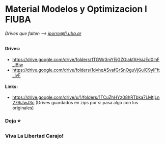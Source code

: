 # Material  Modelos y Optimizacion I FIUBA
###### Drives que falten --> jporro@fi.uba.ar


#### Drives:
* https://drive.google.com/drive/folders/1TGWr3mYEjGZGiakfAHsiJEd0ihF_lBlw
* https://drive.google.com/drive/folders/1dvhqASvafGrSnOguVjGulC9yIFft_ivF

#### Links:
* https://drive.google.com/drive/u/1/folders/1TCuZhHYz08hRTbka7LMtjLn276iJwJ3c (Drives guardados en zips por si pasa algo con los originales)

  
### Deja ⭐
### Viva La Libertad Carajo!
